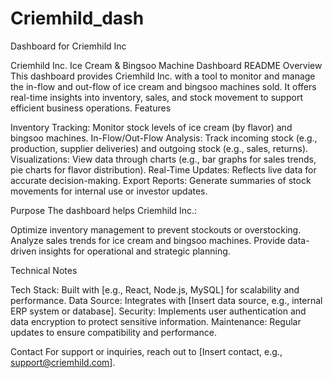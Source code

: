 # Criemhild_dash
Dashboard for Criemhild Inc

Criemhild Inc. Ice Cream & Bingsoo Machine Dashboard README
Overview
This dashboard provides Criemhild Inc. with a tool to monitor and manage the in-flow and out-flow of ice cream and bingsoo machines sold. It offers real-time insights into inventory, sales, and stock movement to support efficient business operations.
Features

Inventory Tracking: Monitor stock levels of ice cream (by flavor) and bingsoo machines.
In-Flow/Out-Flow Analysis: Track incoming stock (e.g., production, supplier deliveries) and outgoing stock (e.g., sales, returns).
Visualizations: View data through charts (e.g., bar graphs for sales trends, pie charts for flavor distribution).
Real-Time Updates: Reflects live data for accurate decision-making.
Export Reports: Generate summaries of stock movements for internal use or investor updates.

Purpose
The dashboard helps Criemhild Inc.:

Optimize inventory management to prevent stockouts or overstocking.
Analyze sales trends for ice cream and bingsoo machines.
Provide data-driven insights for operational and strategic planning.

Technical Notes

Tech Stack: Built with [e.g., React, Node.js, MySQL] for scalability and performance.
Data Source: Integrates with [Insert data source, e.g., internal ERP system or database].
Security: Implements user authentication and data encryption to protect sensitive information.
Maintenance: Regular updates to ensure compatibility and performance.

Contact
For support or inquiries, reach out to [Insert contact, e.g., support@criemhild.com].
